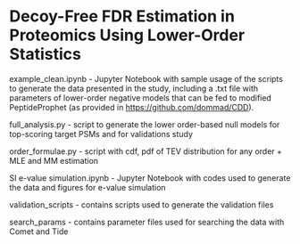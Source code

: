 # Decoy-Free FDR Estimation in Proteomics Using Lower-Order Statistics

example_clean.ipynb - Jupyter Notebook with sample usage of the scripts to generate the data presented in the study, including a .txt file with parameters of lower-order negative models that can be fed to modified PeptideProphet (as provided in https://github.com/dommad/CDD).

full_analysis.py - script to generate the lower order-based null models for top-scoring target PSMs and for validations study

order_formulae.py - script with cdf, pdf of TEV distribution for any order + MLE and MM estimation

SI e-value simulation.ipynb - Jupyter Notebook with codes used to generate the data and figures for e-value simulation

validation_scripts - contains scripts used to generate the validation files

search_params - contains parameter files used for searching the data with Comet and Tide


